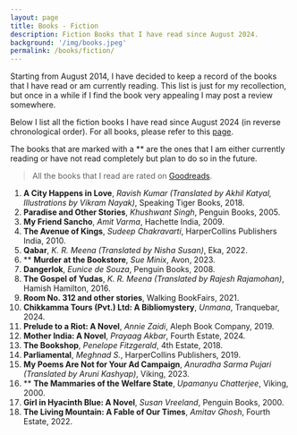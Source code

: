 ```yaml
---
layout: page
title: Books - Fiction
description: Fiction Books that I have read since August 2024.
background: '/img/books.jpeg'
permalink: /books/fiction/
---
```


Starting from August 2014, I have decided to keep a record of the books that I have read or am currently reading. This list is just for my recollection, but once in a while if I find the book very appealing I may post a review somewhere.

Below I list all the fiction books I have read since August 2024 (in reverse chronological order). For all books, please refer to this [page](/books/). 

The books that are marked with a ** are the ones that I am either currently reading or have not read completely but plan to do so in the future.

>All the books that I read are rated on [Goodreads](https://www.goodreads.com/user/show/36494310-manjil).

1. **A City Happens in Love**, *Ravish Kumar (Translated by Akhil Katyal, Illustrations by Vikram Nayak)*, Speaking Tiger Books, 2018.
2. **Paradise and Other Stories**, *Khushwant Singh*, Penguin Books, 2005.
3. **My Friend Sancho**, *Amit Varma*, Hachette India, 2009.
4. **The Avenue of Kings**, *Sudeep Chakravarti*, HarperCollins Publishers India, 2010.
5. **Qabar**, *K. R. Meena (Translated by Nisha Susan)*, Eka, 2022.
6. ** **Murder at the Bookstore**, *Sue Minix*, Avon, 2023.
7. **Dangerlok**, *Eunice de Souza*, Penguin Books, 2008.
8. **The Gospel of Yudas**, *K. R. Meena (Translated by Rajesh Rajamohan)*, Hamish Hamilton, 2016.
9. **Room No. 312 and other stories**, Walking BookFairs, 2021.
10. **Chikkamma Tours (Pvt.) Ltd: A Bibliomystery**, *Unmana*, Tranquebar, 2024.
11. **Prelude to a Riot: A Novel**, *Annie Zaidi*, Aleph Book Company, 2019.
12. **Mother India: A Novel**, *Prayaag Akbar*, Fourth Estate, 2024.
13. **The Bookshop**, *Penelope Fitzgerald*, 4th Estate, 2018.
14. **Parliamental**, *Meghnad S.*, HarperCollins Publishers, 2019.
15. **My Poems Are Not for Your Ad Campaign**, *Anuradha Sarma Pujari (Translated by Aruni Kashyap)*, Viking, 2023.
16. ** **The Mammaries of the Welfare State**, *Upamanyu Chatterjee*, Viking, 2000.
17. **Girl in Hyacinth Blue: A Novel**, *Susan Vreeland*, Penguin Books, 2000.
18. **The Living Mountain: A Fable of Our Times**, *Amitav Ghosh*, Fourth Estate, 2022.  
